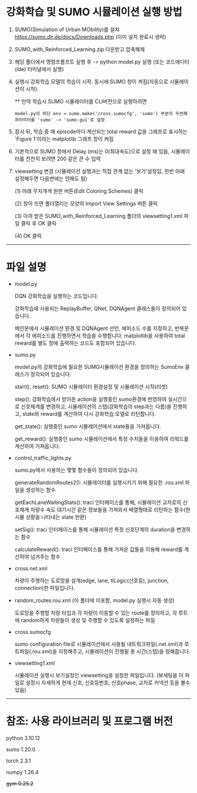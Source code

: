 # 강화학습 및 SUMO 시뮬레이션 실행 방법

1. SUMO(Simulation of Urban MObility)를 설치 <https://sumo.dlr.de/docs/Downloads.php> (이미 설치 완료시 생략)

2. SUMO_with_Reinforced_Learning.zip 다운받고 압축해제

3. 해당 폴더에서 명령프롬프트 실행 후 -> python model.py 실행  (또는 코드에디터(ide) 터미널에서 실행)

4. 실행시 강화학습 모델의 학습이 시작. 동시에 SUMO 창이 켜짐(자동으로 시뮬레이션이 시작).

   ** 만약 학습시 SUMO 시뮬레이터를 CLI버전으로 실행하려면

       model.py의 하단 env = sumo.make('cross.sumocfg', 'sumo') 부분의 두번째 파라미터를 'sumo' -> 'sumo-gui'로 설정

6. 잠시 뒤, 학습 중 매 episode마다 계산되는 total reward 값을 그래프로 표시하는 'Figure 1'이라는 matplotlib 그래프 창이 켜짐
  
7. 기본적으로 SUMO 창에서 Delay (ms)는 0(최대속도)으로 설정 돼 있음, 시뮬레이터를 천천히 보려면 200 같은 큰 수 입력

8. viewsetting 변경 (시뮬레이션 실행과는 직접 관계 없는 '보기'설정임, 한번 아래 설정해두면 다음번에는 안해도 됨)
   
   (1) 아래 무지개색 원판 버튼(Edit Coloring Schemes) 클릭

   (2) 창이 뜨면 폴더열리는 모양의 Import View Settings 버튼 클릭

   (3) 아까 받은 SUMO_with_Reinforced_Learning 폴더의 viewsetting1.xml 파일 클릭 후 OK 클릭

   (4) OK 클릭



  ----


  # 파일 설명

- model.py

  DQN 강화학습을 실행하는 코드입니다.

  강화학습에 사용되는 ReplayBuffer, QNet, DQNAgent 클래스들이 정의되어 있습니다.

  메인문에서 시뮬레이션 환경 및 DQNAgent 선언, 에피소드 수를 지정하고, 반복문에서 각 에피소드를 진행하면서 학습을 수행합니다. matplotlib을 사용하여 total reward를 별도 창에 출력하는 코드도 포함되어 있습니다. 


- sumo.py

  model.py의 강화학습에 필요한 SUMO시뮬레이션 환경을 정의하는 SumoEnv 클래스가 정의되어 있습니다.

  start(), reset(): SUMO 시뮬레이터 환경설정 및 시뮬레이션 시작(리셋)

  step(): 강화학습에서 받아온 action을 실행중인 sumo환경에 반영하여 실시간으로 신호체계를 변경하고, 시뮬레이션의 스텝(강화학습의 step과는 다름)을 진행하고, state와 reward를 계산하여 다시 강화학습 모델로 리턴합니다.

  get_state(): 실행중인 sumo 시뮬레이션에서 state들을 가져옵니다.

  get_reward(): 실행중인 sumo 시뮬레이션에서 특정 수치들을 이용하여 리워드를 계산하여 가져옵니다.
  

- control_traffic_lights.py

  sumo.py에서 사용하는 몇몇 함수들이 정의되어 있습니다.
  
  generateRandomRoutes2(): 시뮬레이터를 실행시키기 위해 필요한 .rou.xml 파일을 생성하는 함수

  getEachLaneWaitingStats(): traci 인터페이스를 통해, 시뮬레이션 교차로의 신호체계 차량수 속도 대기시간 같은 정보들을 가져와서 배열형태로 리턴하는 함수(현 시뮬 상황을 나타내는 state 반환)

  setSig(): traci 인터페이스를 통해 시뮬레이션 특정 신호단계의 duration을 변경하는 함수

  calculateReward(): traci 인터페이스를 통해 가져온 값들을 이용해 reward를 계산하여 넘겨주는 함수
  

- cross.net.xml

  차량이 주행하는 도로망을 설계(edge, lane, tlLogic(신호등), junction, connection)한 파일입니다.
  

- random_routes.rou.xml (이 폴더에 미포함, model.py 실행시 자동 생성)

  도로망을 주행할 차량 타입과 각 차량이 이동할 수 있는 route를 정의하고, 각 루트에 random하게 차량들이 생성 및 주행할 수 있도록 설정하는 파일


- cross.sumocfg

  sumo configuration file로 시뮬레이션에서 사용될 네트워크파일(.net.xml)과 루트파일(.rou.xml)을 지정해주고, 시뮬레이션이 진행될 총 시간(스텝)을 정해줍니다.


- viewsetting1.xml

  시뮬레이션 실행시 보기설정인 viewsetting을 설정한 파일입니다. (뷰세팅을 이 파일로 설정시 자세하게 현재 신호, 신호등번호, 신호phase, 교차로 커넥션 등을 볼수 있음)
     
----


  # 참조: 사용 라이브러리 및 프로그램 버전

  python 3.10.12
  
  sumo 1.20.0
  
  torch 2.3.1
  
  numpy 1.26.4
  
  ~~gym 0.25.2~~
  
